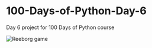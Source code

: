 # 100-Days-of-Python-Day-6
Day 6 project for 100 Days of Python course

![Reeborg game](https://github.com/tubajack/100-Days-of-Python-Day-6/assets/29268893/c56c9257-134a-484a-8ad8-e5bdeb89c1ba)

